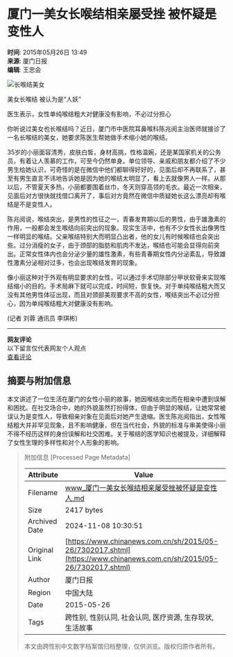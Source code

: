 # 厦门一美女长喉结相亲屡受挫 被怀疑是变性人

**时间**: 2015年05月26日 13:49  
**来源**: 厦门日报  
**编辑**: 王忠会

![长喉结美女](http://www.chinanews.com/fileftp/2020/03/2020-03-11/U194P4T47D46410F978DT20200311093349.jpg)

美女长喉结 被认为是“人妖”

医生表示，女性单纯喉结粗大对健康没有影响，不必过分担心

你听说过美女也长喉结吗？近日，厦门市中医院耳鼻喉科陈兆阅主治医师就接诊了一名长喉结的美女，她要求陈医生帮她做手术缩小她的喉结。

35岁的小丽面容清秀，皮肤白皙，身材高挑，性格温婉，还是某国家机关的公务员，有着让人羡慕的工作，可至今仍然单身。单位领导、亲戚和朋友都介绍了不少男生给她认识，可奇怪的是在微信中他们都聊得好好的，见面后却不再联系了，甚至有男生直言不讳地告诉她是因为她的喉结太明显了，看上去就像男人一样。从那以后，不管夏天多热，小丽都要围着丝巾，冬天则穿高领的毛衣。最近一次相亲，见面后对方很快就找借口离开了，事后对方竟然在微信中质疑她长这么漂亮却有喉结是不是变性人。

陈兆阅说，喉结突出，是男性的性征之一，青春发育期以后的男性，由于雄激素的作用，一般都会发生喉结向前突出的现象。现实生活中，也有不少女性长出像男性一样明显的喉结。父亲喉结特别大而明显凸出者，他的女儿有时候喉结也会突出些。过分消瘦的女子，由于颈部的脂肪和肌肉不发达，喉结也可能会显得向前突出。正常女性体内也会分泌少量的雄性激素，有些青春期女性内分泌紊乱，导致雄性激素分泌相对过多，也会出现喉结发育的现象。

像小丽这种对于外观有明显要求的女性，可以通过手术切除部分甲状软骨来实现喉结缩小的目的。手术局麻下就可以完成，时间短，恢复快。对于单纯喉结粗大而又没有其他男性体征出现，而且对颈部美观要求不高的女性，喉结突出不必过分担心，因为单纯喉结粗大对健康没有影响。

(记者 刘蓉 通讯员 李琪彬)

---

**网友评论**  
以下留言仅代表网友个人观点  
[查看评论](http://comment.chinanews.com/ci/index.php/comment/news/more/7302017)

## 摘要与附加信息

<!-- tcd_abstract -->
本文讲述了一位生活在厦门的女性小丽的故事，她因喉结突出而在相亲中遭到误解和困扰。在社交场合中，她的外貌虽然打扮得体，但由于明显的喉结，让她常常被误认为是变性人，导致相亲对象在见面后对她产生退缩。医生陈兆阅指出，女性喉结粗大并非罕见现象，且不影响健康，但在当代社会，外貌的标准与审美使得小丽不得不经历这样的身份误解和社交困难。关于喉结的医学知识也被提及，详细解释了女性生理的多样性和对个人形象的影响。
<!-- tcd_abstract_end -->

> 附加信息 [Processed Page Metadata]
>
> | Attribute       | Value                                  |
> |-----------------|----------------------------------------|
> | Filename        | www_厦门一美女长喉结相亲屡受挫被怀疑是变性人.md                             |
> | Size            | 2417 bytes                           |
> | Archived Date   | 2024-11-08 10:30:51                             |
> | Original Link   | [https://www.chinanews.com.cn/sh/2015/05-26/7302017.shtml](https://www.chinanews.com.cn/sh/2015/05-26/7302017.shtml)                       |
> | Author          | 厦门日报                               |
> | Region          | 中国大陆                               |
> | Date            | 2015-05-26                                 |
> | Tags            | 跨性别, 性别认同, 社会认同, 医疗资源, 生存现状, 生活故事                                 |
>
> 本文由跨性别中文数字档案馆归档整理，仅供浏览。版权归原作者所有。
>